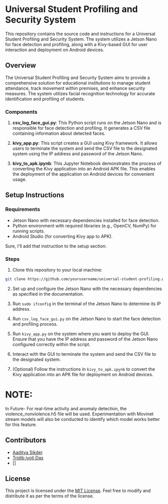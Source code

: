 # Universal Student Profiling and Security System

This repository contains the source code and instructions for a Universal Student Profiling and Security System. The system utilizes a Jetson Nano for face detection and profiling, along with a Kivy-based GUI for user interaction and deployment on Android devices.

## Overview

The Universal Student Profiling and Security System aims to provide a comprehensive solution for educational institutions to manage student attendance, track movement within premises, and enhance security measures. The system utilizes facial recognition technology for accurate identification and profiling of students.

### Components

1. **csv_log_face_gui.py**: This Python script runs on the Jetson Nano and is responsible for face detection and profiling. It generates a CSV file containing information about detected faces.

2. **kivy_app.py**: This script creates a GUI using Kivy framework. It allows users to terminate the system and send the CSV file to the designated system using the IP address and password of the Jetson Nano.

3. **kivy_to_apk.ipynb**: This Jupyter Notebook demonstrates the process of converting the Kivy application into an Android APK file. This enables the deployment of the application on Android devices for convenient usage.

## Setup Instructions

### Requirements

- Jetson Nano with necessary dependencies installed for face detection.
- Python environment with required libraries (e.g., OpenCV, NumPy) for running scripts.
- Android Studio (for converting Kivy app to APK).

Sure, I'll add that instruction to the setup section:

### Steps

1. Clone this repository to your local machine:

```bash
git clone https://github.com/yourusername/universal-student-profiling.git
```

2. Set up and configure the Jetson Nano with the necessary dependencies as specified in the documentation.

3. Run `sudo ifconfig` in the terminal of the Jetson Nano to determine its IP address.

4. Run `csv_log_face_gui.py` on the Jetson Nano to start the face detection and profiling process.

5. Run `kivy_app.py` on the system where you want to deploy the GUI. Ensure that you have the IP address and password of the Jetson Nano configured correctly within the script.

6. Interact with the GUI to terminate the system and send the CSV file to the designated system.

7. (Optional) Follow the instructions in `kivy_to_apk.ipynb` to convert the Kivy application into an APK file for deployment on Android devices.

# NOTE:
In Future- 
 For real-time activity and anomaly detection, the violence_nonviolence.h5 file will be used. Experimentation with Movinet stream models will also be conducted to identify which model works better for this feature.

## Contributors

- [Aaditya Sikder](https://github.com/aadityasikder)
- [Tridib jyoti Das](https://github.com/wheezydeeeb)
- []

## License

This project is licensed under the [MIT License](LICENSE). Feel free to modify and distribute it as per the terms of the license.

